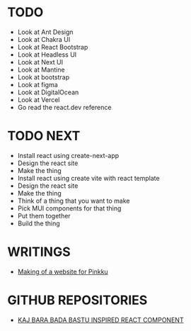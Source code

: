 # TODO

- Look at Ant Design
- Look at Chakra UI
- Look at React Bootstrap
- Look at Headless UI
- Look at Next UI
- Look at Mantine
- Look at bootstrap
- Look at figma
- Look at DigitalOcean
- Look at Vercel
- Go read the react.dev reference

# TODO NEXT

- Install react using create-next-app
- Design the react site
- Make the thing
- Install react using create vite with react template
- Design the react site
- Make the thing
- Think of a thing that you want to make
- Pick MUI components for that thing
- Put them together
- Build the thing

# WRITINGS

- <a href="./texts/001.md">Making of a website for Pinkku</a>

# GITHUB REPOSITORIES

- <a href="https://github.com/pessiv/bastu-aika-react-component">KAJ BARA BADA BASTU INSPIRED REACT COMPONENT</a>
